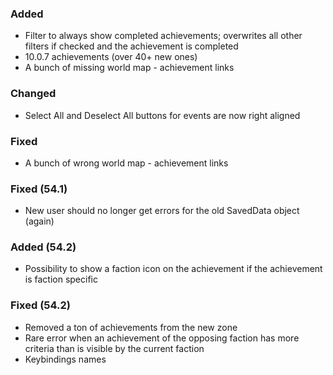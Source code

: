 ### Added
- Filter to always show completed achievements; overwrites all other filters if checked and the achievement is completed
- 10.0.7 achievements (over 40+ new ones)
- A bunch of missing world map - achievement links

### Changed
- Select All and Deselect All buttons for events are now right aligned

### Fixed
- A bunch of wrong world map - achievement links

### Fixed (54.1)
- New user should no longer get errors for the old SavedData object (again)

### Added (54.2)
- Possibility to show a faction icon on the achievement if the achievement is faction specific

### Fixed (54.2)
- Removed a ton of achievements from the new zone
- Rare error when an achievement of the opposing faction has more criteria than is visible by the current faction
- Keybindings names